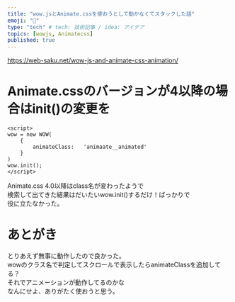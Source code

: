 ```yaml
---
title: "wow.jsとAnimate.cssを使おうとして動かなくてスタックした話"
emoji: "🐥"
type: "tech" # tech: 技術記事 / idea: アイデア
topics: [wowjs, Animatecss]
published: true
---
```


https://web-saku.net/wow-js-and-animate-css-animation/

# Animate.cssのバージョンが4以降の場合はinit()の変更を

```
<script>
wow = new WOW(
    {
        animateClass:   'animaate__animated'
    }
)
wow.init();
</script>
```

Animate.css 4.0以降はclass名が変わったようで  
検索して出てきた結果はだいたいwow.init()するだけ！ばっかりで  
役に立たなかった。

# あとがき
とりあえず無事に動作したので良かった。  
wowのクラス名で判定してスクロールで表示したらanimateClassを追加してる？  
それでアニメーションが動作してるのかな  
なんにせよ、ありがたく使おうと思う。